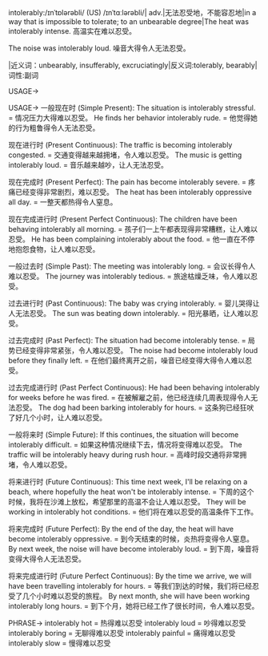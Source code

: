 intolerably:/ɪnˈtɒlərəbli/ (US) /ɪnˈtɑːlərəbli/| adv.|无法忍受地，不能容忍地|in a way that is impossible to tolerate; to an unbearable degree|The heat was intolerably intense.  高温实在难以忍受。

The noise was intolerably loud. 噪音大得令人无法忍受。

|近义词：unbearably, insufferably, excruciatingly|反义词:tolerably, bearably|词性:副词

USAGE->

USAGE->
一般现在时 (Simple Present):
The situation is intolerably stressful. =  情况压力大得难以忍受。
He finds her behavior intolerably rude. = 他觉得她的行为粗鲁得令人无法忍受。


现在进行时 (Present Continuous):
The traffic is becoming intolerably congested. = 交通变得越来越拥堵，令人难以忍受。
The music is getting intolerably loud. = 音乐越来越吵，让人无法忍受。


现在完成时 (Present Perfect):
The pain has become intolerably severe. = 疼痛已经变得非常剧烈，难以忍受。
The heat has been intolerably oppressive all day. = 一整天都热得令人窒息。


现在完成进行时 (Present Perfect Continuous):
The children have been behaving intolerably all morning. = 孩子们一上午都表现得非常糟糕，让人难以忍受。
He has been complaining intolerably about the food. = 他一直在不停地抱怨食物，让人难以忍受。


一般过去时 (Simple Past):
The meeting was intolerably long. = 会议长得令人难以忍受。
The journey was intolerably tedious. = 旅途枯燥乏味，令人难以忍受。


过去进行时 (Past Continuous):
The baby was crying intolerably. = 婴儿哭得让人无法忍受。
The sun was beating down intolerably. = 阳光暴晒，让人难以忍受。


过去完成时 (Past Perfect):
The situation had become intolerably tense. = 局势已经变得非常紧张，令人难以忍受。
The noise had become intolerably loud before they finally left. = 在他们最终离开之前，噪音已经变得大得令人难以忍受。


过去完成进行时 (Past Perfect Continuous):
He had been behaving intolerably for weeks before he was fired. = 在被解雇之前，他已经连续几周表现得令人无法忍受。
The dog had been barking intolerably for hours. = 这条狗已经狂吠了好几个小时，让人难以忍受。


一般将来时 (Simple Future):
If this continues, the situation will become intolerably difficult. = 如果这种情况继续下去，情况将变得难以忍受。
The traffic will be intolerably heavy during rush hour. = 高峰时段交通将非常拥堵，令人难以忍受。


将来进行时 (Future Continuous):
This time next week, I'll be relaxing on a beach, where hopefully the heat won't be intolerably intense. = 下周的这个时候，我将在沙滩上放松，希望那里的高温不会让人难以忍受。
They will be working in intolerably hot conditions. = 他们将在难以忍受的高温条件下工作。


将来完成时 (Future Perfect):
By the end of the day, the heat will have become intolerably oppressive. = 到今天结束的时候，炎热将变得令人窒息。
By next week, the noise will have become intolerably loud. = 到下周，噪音将变得大得令人无法忍受。


将来完成进行时 (Future Perfect Continuous):
By the time we arrive, we will have been travelling intolerably for hours. = 等我们到达的时候，我们将已经忍受了几个小时难以忍受的旅程。
By next month, she will have been working intolerably long hours. = 到下个月，她将已经工作了很长时间，令人难以忍受。



PHRASE->
intolerably hot = 热得难以忍受
intolerably loud = 吵得难以忍受
intolerably boring = 无聊得难以忍受
intolerably painful = 痛得难以忍受
intolerably slow = 慢得难以忍受
